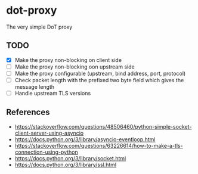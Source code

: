 # dot-proxy

The very simple DoT proxy

## TODO

- [x] Make the proxy non-blocking on client side
- [ ] Make the proxy non-blocking oon upstream side
- [ ] Make the proxy configurable (upstream, bind address, port, protocol)
- [ ] Check packet length with the prefixed two byte field which gives the
  message length
- [ ] Handle upstream TLS versions

## References

- https://stackoverflow.com/questions/48506460/python-simple-socket-client-server-using-asyncio
- https://docs.python.org/3/library/asyncio-eventloop.html
- https://stackoverflow.com/questions/63226614/how-to-make-a-tls-connection-using-python
- https://docs.python.org/3/library/socket.html
- https://docs.python.org/3/library/ssl.html
